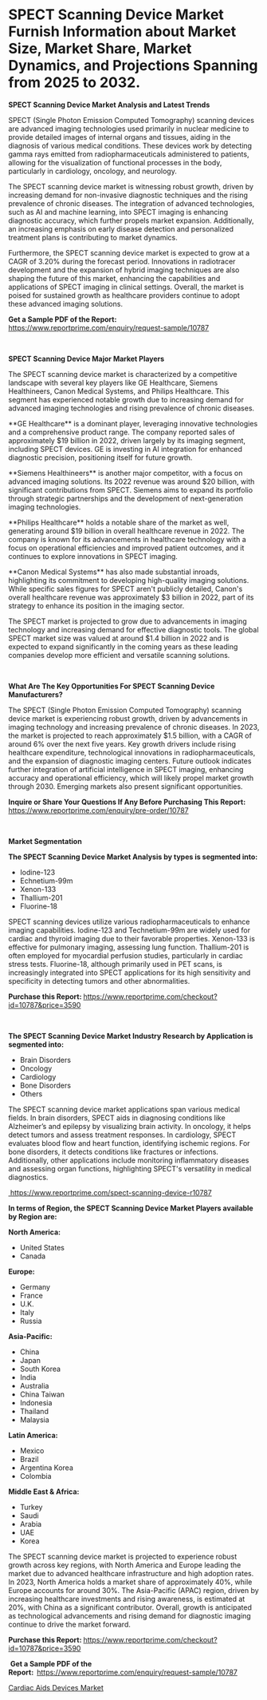 <p><h1>SPECT Scanning Device Market Furnish Information about Market Size, Market Share, Market Dynamics, and Projections Spanning from 2025 to 2032.</h1></p><p><strong>SPECT Scanning Device Market Analysis and Latest Trends</strong></p>
<p><p>SPECT (Single Photon Emission Computed Tomography) scanning devices are advanced imaging technologies used primarily in nuclear medicine to provide detailed images of internal organs and tissues, aiding in the diagnosis of various medical conditions. These devices work by detecting gamma rays emitted from radiopharmaceuticals administered to patients, allowing for the visualization of functional processes in the body, particularly in cardiology, oncology, and neurology.</p><p>The SPECT scanning device market is witnessing robust growth, driven by increasing demand for non-invasive diagnostic techniques and the rising prevalence of chronic diseases. The integration of advanced technologies, such as AI and machine learning, into SPECT imaging is enhancing diagnostic accuracy, which further propels market expansion. Additionally, an increasing emphasis on early disease detection and personalized treatment plans is contributing to market dynamics.</p><p>Furthermore, the SPECT scanning device market is expected to grow at a CAGR of 3.20% during the forecast period. Innovations in radiotracer development and the expansion of hybrid imaging techniques are also shaping the future of this market, enhancing the capabilities and applications of SPECT imaging in clinical settings. Overall, the market is poised for sustained growth as healthcare providers continue to adopt these advanced imaging solutions.</p></p>
<p><strong>Get a Sample PDF of the Report:&nbsp;</strong> <a href="https://www.reportprime.com/enquiry/request-sample/10787?utm_campaign=2192&utm_medium=2&utm_source=Github&utm_content=ia&utm_term=20032025&utm_id=spect-scanning-device">https://www.reportprime.com/enquiry/request-sample/10787</a></p>
<p>&nbsp;</p>
<p><strong>SPECT Scanning Device Major Market Players</strong></p>
<p><p>The SPECT scanning device market is characterized by a competitive landscape with several key players like GE Healthcare, Siemens Healthineers, Canon Medical Systems, and Philips Healthcare. This segment has experienced notable growth due to increasing demand for advanced imaging technologies and rising prevalence of chronic diseases.</p><p>**GE Healthcare** is a dominant player, leveraging innovative technologies and a comprehensive product range. The company reported sales of approximately $19 billion in 2022, driven largely by its imaging segment, including SPECT devices. GE is investing in AI integration for enhanced diagnostic precision, positioning itself for future growth.</p><p>**Siemens Healthineers** is another major competitor, with a focus on advanced imaging solutions. Its 2022 revenue was around $20 billion, with significant contributions from SPECT. Siemens aims to expand its portfolio through strategic partnerships and the development of next-generation imaging technologies.</p><p>**Philips Healthcare** holds a notable share of the market as well, generating around $19 billion in overall healthcare revenue in 2022. The company is known for its advancements in healthcare technology with a focus on operational efficiencies and improved patient outcomes, and it continues to explore innovations in SPECT imaging.</p><p>**Canon Medical Systems** has also made substantial inroads, highlighting its commitment to developing high-quality imaging solutions. While specific sales figures for SPECT aren't publicly detailed, Canon's overall healthcare revenue was approximately $3 billion in 2022, part of its strategy to enhance its position in the imaging sector.</p><p>The SPECT market is projected to grow due to advancements in imaging technology and increasing demand for effective diagnostic tools. The global SPECT market size was valued at around $1.4 billion in 2022 and is expected to expand significantly in the coming years as these leading companies develop more efficient and versatile scanning solutions.</p></p>
<p>&nbsp;</p>
<p><strong>What Are The Key Opportunities For SPECT Scanning Device Manufacturers?</strong></p>
<p><p>The SPECT (Single Photon Emission Computed Tomography) scanning device market is experiencing robust growth, driven by advancements in imaging technology and increasing prevalence of chronic diseases. In 2023, the market is projected to reach approximately $1.5 billion, with a CAGR of around 6% over the next five years. Key growth drivers include rising healthcare expenditure, technological innovations in radiopharmaceuticals, and the expansion of diagnostic imaging centers. Future outlook indicates further integration of artificial intelligence in SPECT imaging, enhancing accuracy and operational efficiency, which will likely propel market growth through 2030. Emerging markets also present significant opportunities.</p></p>
<p><strong>Inquire or Share Your Questions If Any Before Purchasing This Report:</strong> <a href="https://www.reportprime.com/enquiry/pre-order/10787?utm_campaign=2192&utm_medium=2&utm_source=Github&utm_content=ia&utm_term=20032025&utm_id=spect-scanning-device">https://www.reportprime.com/enquiry/pre-order/10787</a></p>
<p>&nbsp;</p>
<p><strong>Market Segmentation</strong></p>
<p><strong>The SPECT Scanning Device Market Analysis by types is segmented into:</strong></p>
<p><ul><li>Iodine-123</li><li>Echnetium-99m</li><li>Xenon-133</li><li>Thallium-201</li><li>Fluorine-18</li></ul></p>
<p><p>SPECT scanning devices utilize various radiopharmaceuticals to enhance imaging capabilities. Iodine-123 and Technetium-99m are widely used for cardiac and thyroid imaging due to their favorable properties. Xenon-133 is effective for pulmonary imaging, assessing lung function. Thallium-201 is often employed for myocardial perfusion studies, particularly in cardiac stress tests. Fluorine-18, although primarily used in PET scans, is increasingly integrated into SPECT applications for its high sensitivity and specificity in detecting tumors and other abnormalities.</p></p>
<p><strong>Purchase this Report:&nbsp;</strong><a href="https://www.reportprime.com/checkout?id=10787&price=3590&utm_campaign=2192&utm_medium=2&utm_source=Github&utm_content=ia&utm_term=20032025&utm_id=spect-scanning-device">https://www.reportprime.com/checkout?id=10787&price=3590</a></p>
<p>&nbsp;</p>
<p><strong>The SPECT Scanning Device Market Industry Research by Application is segmented into:</strong></p>
<p><ul><li>Brain Disorders</li><li>Oncology</li><li>Cardiology</li><li>Bone Disorders</li><li>Others</li></ul></p>
<p><p>The SPECT scanning device market applications span various medical fields. In brain disorders, SPECT aids in diagnosing conditions like Alzheimer’s and epilepsy by visualizing brain activity. In oncology, it helps detect tumors and assess treatment responses. In cardiology, SPECT evaluates blood flow and heart function, identifying ischemic regions. For bone disorders, it detects conditions like fractures or infections. Additionally, other applications include monitoring inflammatory diseases and assessing organ functions, highlighting SPECT's versatility in medical diagnostics.</p></p>
<p><a href="https://www.reportprime.com/spect-scanning-device-r10787?utm_campaign=2192&utm_medium=2&utm_source=Github&utm_content=ia&utm_term=20032025&utm_id=spect-scanning-device">&nbsp;https://www.reportprime.com/spect-scanning-device-r10787</a></p>
<p><strong>In terms of Region, the SPECT Scanning Device Market Players available by Region are:</strong></p>
<p>
    <p> <strong> North America: </strong>
        <ul>
            <li>United States</li>
            <li>Canada</li>
        </ul>
        </p> 
    <p> <strong> Europe: </strong>
        <ul>
            <li>Germany</li>
            <li>France</li>
            <li>U.K.</li>
            <li>Italy</li>
            <li>Russia</li>
        </ul>
        </p> 
    <p> <strong> Asia-Pacific: </strong>
        <ul>
            <li>China</li>
            <li>Japan</li>
            <li>South Korea</li>
            <li>India</li>
            <li>Australia</li>
            <li>China Taiwan</li>
            <li>Indonesia</li>
            <li>Thailand</li>
            <li>Malaysia</li>
        </ul>
        </p> 
    <p> <strong> Latin America: </strong>
        <ul>
            <li>Mexico</li>
            <li>Brazil</li>
            <li>Argentina Korea</li>
            <li>Colombia</li>
        </ul>
        </p> 
    <p> <strong> Middle East & Africa: </strong>
        <ul>
            <li>Turkey</li>
            <li>Saudi</li>
            <li>Arabia</li>
            <li>UAE</li>
            <li>Korea</li>
        </ul>
    </p>
    </p>
<p><p>The SPECT scanning device market is projected to experience robust growth across key regions, with North America and Europe leading the market due to advanced healthcare infrastructure and high adoption rates. In 2023, North America holds a market share of approximately 40%, while Europe accounts for around 30%. The Asia-Pacific (APAC) region, driven by increasing healthcare investments and rising awareness, is estimated at 20%, with China as a significant contributor. Overall, growth is anticipated as technological advancements and rising demand for diagnostic imaging continue to drive the market forward.</p></p>
<p><strong>Purchase this Report: </strong><a href="https://www.reportprime.com/checkout?id=10787&price=3590&utm_campaign=2192&utm_medium=2&utm_source=Github&utm_content=ia&utm_term=20032025&utm_id=spect-scanning-device">https://www.reportprime.com/checkout?id=10787&price=3590</a></p>
<p>&nbsp;<strong>Get a Sample PDF of the Report:&nbsp;&nbsp;</strong><a href="https://www.reportprime.com/enquiry/request-sample/10787?utm_campaign=2192&utm_medium=2&utm_source=Github&utm_content=ia&utm_term=20032025&utm_id=spect-scanning-device">https://www.reportprime.com/enquiry/request-sample/10787</a></p>
<p><strong></strong></p>
<p><p><a href="https://github.com/marloy8/Market-Research-Report-List-7/blob/main/cardiac-aids-devices-market.md?utm_campaign=2192&utm_medium=2&utm_source=Github&utm_content=ia&utm_term=20032025&utm_id=spect-scanning-device">Cardiac Aids Devices Market</a></p></p>